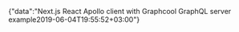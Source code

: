 {"data":"Next.js React Apollo client with Graphcool GraphQL server example2019-06-04T19:55:52+03:00"}
